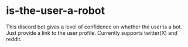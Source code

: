 # is-the-user-a-robot
This discord bot gives a level of confidence on whether the user is a bot. Just provide a link to the user profile. Currently supports twitter(X) and reddit.
